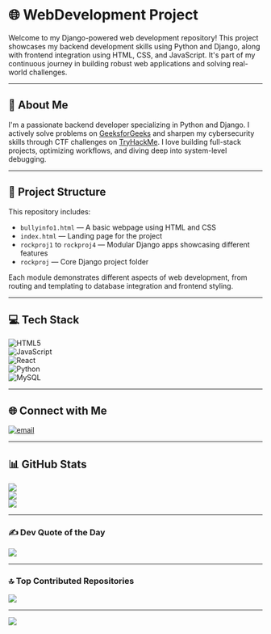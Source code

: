 # 🌐 WebDevelopment Project

Welcome to my Django-powered web development repository! This project showcases my backend development skills using Python and Django, along with frontend integration using HTML, CSS, and JavaScript. It's part of my continuous journey in building robust web applications and solving real-world challenges.

---

## 💫 About Me

I'm a passionate backend developer specializing in Python and Django. I actively solve problems on [GeeksforGeeks](https://www.geeksforgeeks.org/) and sharpen my cybersecurity skills through CTF challenges on [TryHackMe](https://tryhackme.com/). I love building full-stack projects, optimizing workflows, and diving deep into system-level debugging.

---

## 📁 Project Structure

This repository includes:

- `bullyinfo1.html` — A basic webpage using HTML and CSS  
- `index.html` — Landing page for the project  
- `rockproj1` to `rockproj4` — Modular Django apps showcasing different features  
- `rockproj` — Core Django project folder  

Each module demonstrates different aspects of web development, from routing and templating to database integration and frontend styling.

---

## 💻 Tech Stack

![HTML5](https://img.shields.io/badge/html5-%23E34F26.svg?style=for-the-badge&logo=html5&logoColor=white)  
![JavaScript](https://img.shields.io/badge/javascript-%23323330.svg?style=for-the-badge&logo=javascript&logoColor=%23F7DF1E)  
![React](https://img.shields.io/badge/react-%2320232a.svg?style=for-the-badge&logo=react&logoColor=%2361DAFB)  
![Python](https://img.shields.io/badge/python-3670A0?style=for-the-badge&logo=python&logoColor=ffdd54)  
![MySQL](https://img.shields.io/badge/mysql-4479A1.svg?style=for-the-badge&logo=mysql&logoColor=white)

---

## 🌐 Connect with Me

[![email](https://img.shields.io/badge/Email-D14836?logo=gmail&logoColor=white)](mailto:vinothkumarbalaji150@gmail.com)

---

## 📊 GitHub Stats

![](https://github-readme-stats.vercel.app/api?username=balajiinfo8&theme=dark&hide_border=false&include_all_commits=true&count_private=true)  
![](https://nirzak-streak-stats.vercel.app/?user=balajiinfo8&theme=dark&hide_border=false)  
![](https://github-readme-stats.vercel.app/api/top-langs/?username=balajiinfo8&theme=dark&hide_border=false&include_all_commits=true&count_private=true&layout=compact)

---

### ✍️ Dev Quote of the Day

![](https://quotes-github-readme.vercel.app/api?type=horizontal&theme=radical)

---

### 🔝 Top Contributed Repositories

![](https://github-contributor-stats.vercel.app/api?username=balajiinfo8&limit=5&theme=dark&combine_all_yearly_contributions=true)

---

[![](https://visitcount.itsvg.in/api?id=balajiinfo8&icon=0&color=0)](https://visitcount.itsvg.in)

<!-- Proudly created with GPRM ( https://gprm.itsvg.in ) -->
